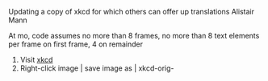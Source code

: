 Updating a copy of xkcd for which others can offer up translations
Alistair Mann

At mo, code assumes no more than 8 frames, no more than 8 text elements per frame on first frame, 4 on remainder

 1. Visit [xkcd](https://xkcd.com/)
 2. Right-click image | save image as | xkcd-orig-<title>.png | save
 3. Open GIMP
 4. File | open | xkcd-orig-<title>.png | open
 5. file | save as | xkcd-orig-<title>.xcf | save
 6. print the image
  1. title the image
  2. Record dimensions of image
  3. Hover image on site: is there a title=”” popup? If so, note a fr0001 
  4. label the textual elements (“fr0104” etc)
   1. If some textual elements repeat (“Yes”, “X” etc) then label the first, second and subsequent label with a new lable AND the original. This sign that position changes but the newmark doesn't
  5. ~~label point elements (“speech line”) leaving original lines in this time~~
 7. Title two tables 
  1. textual
   1. one row per textual elements
   2. cols: corner; x,y, w
  2. ~~point elements~~
   1. ~~one row per two points (“pt1, pt2”)~~
   2. ~~Cols: xy->xy~~
 8. Co-ords:
  1. For each textual element
   1. determine where the corner should go (just tl, tr, bl, br for now)
   2. Get pixel co-ords for textual element and point elements
   3. determine max width of bubble
 9. Erase all textual and speech bubble elements
 10. File | save as | xkcd-notext-<title>.xcf
 11. File | export … | export | export
 12. Close gimp
 13. Upload png to imgur and capture img src address
 14. At www.csi18n.com, mkdir -p ~/csi18n/xkcd/<title> //title should use underscore not spaces
  1. cd ~/csi18n/xkcd/<title>
  2. cp ../20141201/index.php . (or whichever is most recent version)
  3. cp ../20141201/index.html .
  4. Edit index.html
   1. search/replace previous title with new
   2. change <img src=”
   3. Change attribution
   4. Change date
   5. Change “prev” link to last xkcd
   6. change divs to handle particular number this day
   7. change textareas to handle particular number this day
   8. comment out unused createDialog_v2s  in xkcdShow()
   9. ~~comment out unused items in xkcdShowLines()~~
   10. Data for xkcdShow() for BT, TL etc, co-ords and widths
   11. Review xkcdShow() font sizes
   12. ~~Data for xkcdShowLines() for speech lines~~
   13. If see-through PNG
    1. Work up each z-index
    2. Add second area map because closer z-index of see through PNG means can't click text behind. A better solution: divide PNG into four around unused center 
   14. hidden image title?
    1. If necc, uncomment hideWhatWasImgTitle
    2. If necc, hideWhatWasImgTitle, showWhatWasImgTitle correct element
    3. Correct image-map via [image maps](http://www.image-maps.com/)
     1. Use the first <area … tag in the html code
   15. in index.php,
    1. search replace old title with new
    2. change container_width to match image width
    3. ~~edit “handle POSTS” to suit~~
    4. edit “check if enough to POST” to suit
    5. ~~edit “perform POSTs”~~
    6. Modify script_uri to suit
    7. edit “check guest params inbound”, ensure sizeof correct!
    8. Edit “reset all the things, if not got expected things “
   16. in ../common_javascript_v2.html (if additional elements needed)
    1. extend if $el … to suit (two loads)
    2. extend handler_fr... to suit 
    3. extend localstorage.setitem to suit
    4. extend d.innerHTML to suit
    5. extend xkcdShow to suit
   17. When dealing with same newmark, different location
    1. Add content to the uncircled/first label
    2. Circled labels should copy
    3. index.html/createDialog_v2 should change 10th arg so newmark matches first in line
    4. index.html comment out textareas for those elements reusing labels
    5. index.php comment out IFs for those elements reusing labels
    6. index.php comment out post_a_new for those elements reusing labels
    7. index.php LEAVE unused elements in allcrids
 15. Tie in this page to any indexing pages:
  1. add as “next” to previous index.html
  2. add to xkcd/index.html
 16. At site: Page should now work, with 404s for text. add English text as available translation:
  1. Make sure your credentials are correct in Globe | username / password -- they default to test05
  1. For each “404”
   1. Click
   2. Offer Another
   3. Add original English
   4. Anonymous
   5. Submit
  2. Make text a bit larger/smaller to suit
 17. Adjust co-ords to suity
